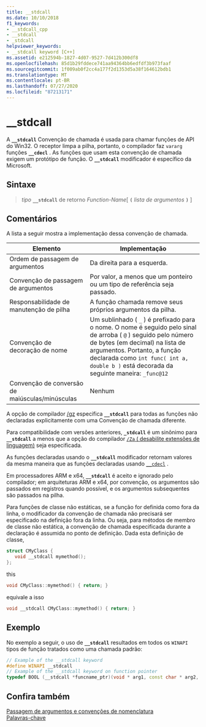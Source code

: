 ```yaml
---
title: __stdcall
ms.date: 10/10/2018
f1_keywords:
- __stdcall_cpp
- __stdcall
- _stdcall
helpviewer_keywords:
- __stdcall keyword [C++]
ms.assetid: e212594b-1827-4d07-9527-7d412b300df8
ms.openlocfilehash: 85d1b29fddece741aa94364bb6edfdf3b973faaf
ms.sourcegitcommit: 1f009ab0f2cc4a177f2d1353d5a38f164612bdb1
ms.translationtype: MT
ms.contentlocale: pt-BR
ms.lasthandoff: 07/27/2020
ms.locfileid: "87213171"
---
```

# <a name="__stdcall"></a>__stdcall

A **`__stdcall`** Convenção de chamada é usada para chamar funções de API do Win32. O receptor limpa a pilha, portanto, o compilador faz `vararg` funções **`__cdecl`** . As funções que usam esta convenção de chamada exigem um protótipo de função. O **`__stdcall`** modificador é específico da Microsoft.

## <a name="syntax"></a>Sintaxe

> *tipo* **`__stdcall`** de retorno *Function-Name*[ **`(`** *lista de argumentos* **`)`** ]

## <a name="remarks"></a>Comentários

A lista a seguir mostra a implementação dessa convenção de chamada.

|Elemento|Implementação|
|-------------|--------------------|
|Ordem de passagem de argumentos|Da direita para a esquerda.|
|Convenção de passagem de argumentos|Por valor, a menos que um ponteiro ou um tipo de referência seja passado.|
|Responsabilidade de manutenção de pilha|A função chamada remove seus próprios argumentos da pilha.|
|Convenção de decoração de nome|Um sublinhado ( `_` ) é prefixado para o nome. O nome é seguido pelo sinal de arroba ( `@` ) seguido pelo número de bytes (em decimal) na lista de argumentos. Portanto, a função declarada como `int func( int a, double b )` está decorada da seguinte maneira: `_func@12`|
|Convenção de conversão de maiúsculas/minúsculas|Nenhum|

A opção de compilador [/gz](../build/reference/gd-gr-gv-gz-calling-convention.md) especifica **`__stdcall`** para todas as funções não declaradas explicitamente com uma Convenção de chamada diferente.

Para compatibilidade com versões anteriores, **`_stdcall`** é um sinônimo para **`__stdcall`** a menos que a opção do compilador [ `/Za` \( desabilite extensões de linguagem)](../build/reference/za-ze-disable-language-extensions.md) seja especificada.

As funções declaradas usando o **`__stdcall`** modificador retornam valores da mesma maneira que as funções declaradas usando [`__cdecl`](../cpp/cdecl.md) .

Em processadores ARM e x64, **`__stdcall`** é aceito e ignorado pelo compilador; em arquiteturas ARM e x64, por convenção, os argumentos são passados em registros quando possível, e os argumentos subsequentes são passados na pilha.

Para funções de classe não estáticas, se a função for definida como fora da linha, o modificador da convenção de chamada não precisará ser especificado na definição fora da linha. Ou seja, para métodos de membro de classe não estática, a convenção de chamada especificada durante a declaração é assumida no ponto de definição. Dada esta definição de classe,

```cpp
struct CMyClass {
   void __stdcall mymethod();
};
```

this

```cpp
void CMyClass::mymethod() { return; }
```

equivale a isso

```cpp
void __stdcall CMyClass::mymethod() { return; }
```

## <a name="example"></a>Exemplo

No exemplo a seguir, o uso de **`__stdcall`** resultados em todos os `WINAPI` tipos de função tratados como uma chamada padrão:

```cpp
// Example of the __stdcall keyword
#define WINAPI __stdcall
// Example of the __stdcall keyword on function pointer
typedef BOOL (__stdcall *funcname_ptr)(void * arg1, const char * arg2, DWORD flags, ...);
```

## <a name="see-also"></a>Confira também

[Passagem de argumentos e convenções de nomenclatura](../cpp/argument-passing-and-naming-conventions.md)<br/>
[Palavras-chave](../cpp/keywords-cpp.md)

